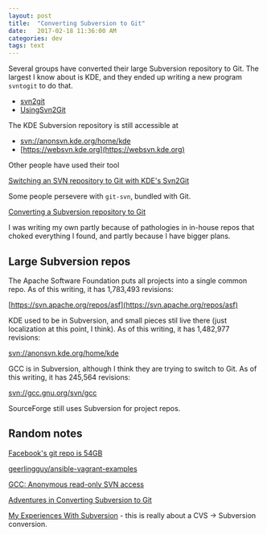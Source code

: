 ```yaml
---
layout: post
title:  "Converting Subversion to Git"
date:   2017-02-18 11:36:00 AM
categories: dev
tags: text
---
```


Several groups have converted their large Subversion repository to Git. The largest I
know about is KDE, and they ended up writing a new program `svntogit` to do that.

- [svn2git](https://github.com/svn-all-fast-export/svn2git)
- [UsingSvn2Git](https://techbase.kde.org/Projects/MoveToGit/UsingSvn2Git)

The KDE Subversion repository is still accessible at

- [svn://anonsvn.kde.org/home/kde](svn://anonsvn.kde.org/home/kde)
- [https://websvn.kde.org](https://websvn.kde.org)

Other people have used their tool

[Switching an SVN repository to Git with KDE's Svn2Git](https://www.jeffgeerling.com/blogs/jeff-geerling/switching-svn-repository-svn2git)

Some people persevere with `git-svn`, bundled with Git.

[Converting a Subversion repository to Git](http://john.albin.net/git/convert-subversion-to-git)

I was writing my own partly because of pathologies in in-house repos that choked everything
I found, and partly because I have bigger plans.

## Large Subversion repos

The Apache Software Foundation puts all projects into a single common repo. As of this writing,
it has 1,783,493 revisions:

[https://svn.apache.org/repos/asf](https://svn.apache.org/repos/asf)

KDE used to be in Subversion, and small pieces stil live there (just localization at
this point, I think). As of this writing, it has 1,482,977 revisions:

[svn://anonsvn.kde.org/home/kde](svn://anonsvn.kde.org/home/kde)

GCC is in Subversion, although I think they are trying to switch to Git. As of this writing,
it has 245,564 revisions:

[svn://gcc.gnu.org/svn/gcc](svn://gcc.gnu.org/svn/gcc)

SourceForge still uses Subversion for project repos.

## Random notes

[Facebook's git repo is 54GB](https://news.ycombinator.com/item?id=7648237)

[geerlingguy/ansible-vagrant-examples](https://github.com/geerlingguy/ansible-vagrant-examples)

[GCC: Anonymous read-only SVN access](https://gcc.gnu.org/svn.html)

[Adventures in Converting Subversion to Git](http://scholarslab.org/research-and-development/adventures-in-converting-subversion-to-git/)

[My Experiences With Subversion](http://www.chiark.greenend.org.uk/~sgtatham/svn.html) - this is
really about a CVS -> Subversion conversion.
